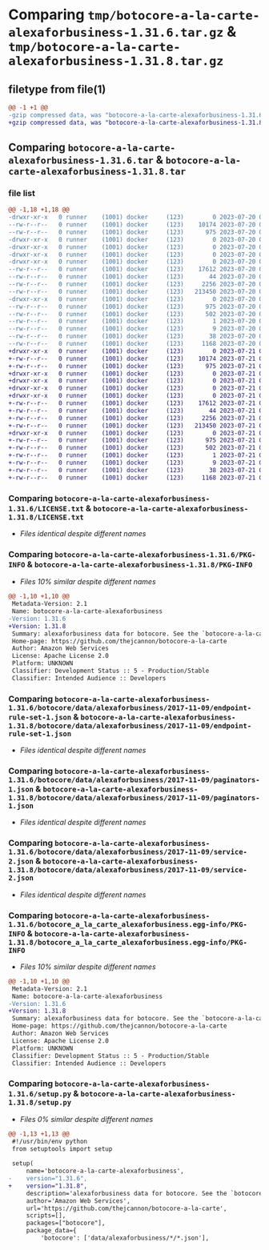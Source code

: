 # Comparing `tmp/botocore-a-la-carte-alexaforbusiness-1.31.6.tar.gz` & `tmp/botocore-a-la-carte-alexaforbusiness-1.31.8.tar.gz`

## filetype from file(1)

```diff
@@ -1 +1 @@
-gzip compressed data, was "botocore-a-la-carte-alexaforbusiness-1.31.6.tar", last modified: Thu Jul 20 01:20:03 2023, max compression
+gzip compressed data, was "botocore-a-la-carte-alexaforbusiness-1.31.8.tar", last modified: Fri Jul 21 01:21:11 2023, max compression
```

## Comparing `botocore-a-la-carte-alexaforbusiness-1.31.6.tar` & `botocore-a-la-carte-alexaforbusiness-1.31.8.tar`

### file list

```diff
@@ -1,18 +1,18 @@
-drwxr-xr-x   0 runner    (1001) docker     (123)        0 2023-07-20 01:20:03.058543 botocore-a-la-carte-alexaforbusiness-1.31.6/
--rw-r--r--   0 runner    (1001) docker     (123)    10174 2023-07-20 01:20:02.000000 botocore-a-la-carte-alexaforbusiness-1.31.6/LICENSE.txt
--rw-r--r--   0 runner    (1001) docker     (123)      975 2023-07-20 01:20:03.058543 botocore-a-la-carte-alexaforbusiness-1.31.6/PKG-INFO
-drwxr-xr-x   0 runner    (1001) docker     (123)        0 2023-07-20 01:20:03.054543 botocore-a-la-carte-alexaforbusiness-1.31.6/botocore/
-drwxr-xr-x   0 runner    (1001) docker     (123)        0 2023-07-20 01:20:03.054543 botocore-a-la-carte-alexaforbusiness-1.31.6/botocore/data/
-drwxr-xr-x   0 runner    (1001) docker     (123)        0 2023-07-20 01:20:03.054543 botocore-a-la-carte-alexaforbusiness-1.31.6/botocore/data/alexaforbusiness/
-drwxr-xr-x   0 runner    (1001) docker     (123)        0 2023-07-20 01:20:03.058543 botocore-a-la-carte-alexaforbusiness-1.31.6/botocore/data/alexaforbusiness/2017-11-09/
--rw-r--r--   0 runner    (1001) docker     (123)    17612 2023-07-20 01:19:55.000000 botocore-a-la-carte-alexaforbusiness-1.31.6/botocore/data/alexaforbusiness/2017-11-09/endpoint-rule-set-1.json
--rw-r--r--   0 runner    (1001) docker     (123)       44 2023-07-20 01:19:55.000000 botocore-a-la-carte-alexaforbusiness-1.31.6/botocore/data/alexaforbusiness/2017-11-09/examples-1.json
--rw-r--r--   0 runner    (1001) docker     (123)     2256 2023-07-20 01:19:55.000000 botocore-a-la-carte-alexaforbusiness-1.31.6/botocore/data/alexaforbusiness/2017-11-09/paginators-1.json
--rw-r--r--   0 runner    (1001) docker     (123)   213450 2023-07-20 01:19:55.000000 botocore-a-la-carte-alexaforbusiness-1.31.6/botocore/data/alexaforbusiness/2017-11-09/service-2.json
-drwxr-xr-x   0 runner    (1001) docker     (123)        0 2023-07-20 01:20:03.058543 botocore-a-la-carte-alexaforbusiness-1.31.6/botocore_a_la_carte_alexaforbusiness.egg-info/
--rw-r--r--   0 runner    (1001) docker     (123)      975 2023-07-20 01:20:03.000000 botocore-a-la-carte-alexaforbusiness-1.31.6/botocore_a_la_carte_alexaforbusiness.egg-info/PKG-INFO
--rw-r--r--   0 runner    (1001) docker     (123)      502 2023-07-20 01:20:03.000000 botocore-a-la-carte-alexaforbusiness-1.31.6/botocore_a_la_carte_alexaforbusiness.egg-info/SOURCES.txt
--rw-r--r--   0 runner    (1001) docker     (123)        1 2023-07-20 01:20:03.000000 botocore-a-la-carte-alexaforbusiness-1.31.6/botocore_a_la_carte_alexaforbusiness.egg-info/dependency_links.txt
--rw-r--r--   0 runner    (1001) docker     (123)        9 2023-07-20 01:20:03.000000 botocore-a-la-carte-alexaforbusiness-1.31.6/botocore_a_la_carte_alexaforbusiness.egg-info/top_level.txt
--rw-r--r--   0 runner    (1001) docker     (123)       38 2023-07-20 01:20:03.058543 botocore-a-la-carte-alexaforbusiness-1.31.6/setup.cfg
--rw-r--r--   0 runner    (1001) docker     (123)     1168 2023-07-20 01:20:02.000000 botocore-a-la-carte-alexaforbusiness-1.31.6/setup.py
+drwxr-xr-x   0 runner    (1001) docker     (123)        0 2023-07-21 01:21:11.318745 botocore-a-la-carte-alexaforbusiness-1.31.8/
+-rw-r--r--   0 runner    (1001) docker     (123)    10174 2023-07-21 01:21:11.000000 botocore-a-la-carte-alexaforbusiness-1.31.8/LICENSE.txt
+-rw-r--r--   0 runner    (1001) docker     (123)      975 2023-07-21 01:21:11.318745 botocore-a-la-carte-alexaforbusiness-1.31.8/PKG-INFO
+drwxr-xr-x   0 runner    (1001) docker     (123)        0 2023-07-21 01:21:11.318745 botocore-a-la-carte-alexaforbusiness-1.31.8/botocore/
+drwxr-xr-x   0 runner    (1001) docker     (123)        0 2023-07-21 01:21:11.318745 botocore-a-la-carte-alexaforbusiness-1.31.8/botocore/data/
+drwxr-xr-x   0 runner    (1001) docker     (123)        0 2023-07-21 01:21:11.318745 botocore-a-la-carte-alexaforbusiness-1.31.8/botocore/data/alexaforbusiness/
+drwxr-xr-x   0 runner    (1001) docker     (123)        0 2023-07-21 01:21:11.318745 botocore-a-la-carte-alexaforbusiness-1.31.8/botocore/data/alexaforbusiness/2017-11-09/
+-rw-r--r--   0 runner    (1001) docker     (123)    17612 2023-07-21 01:21:06.000000 botocore-a-la-carte-alexaforbusiness-1.31.8/botocore/data/alexaforbusiness/2017-11-09/endpoint-rule-set-1.json
+-rw-r--r--   0 runner    (1001) docker     (123)       44 2023-07-21 01:21:06.000000 botocore-a-la-carte-alexaforbusiness-1.31.8/botocore/data/alexaforbusiness/2017-11-09/examples-1.json
+-rw-r--r--   0 runner    (1001) docker     (123)     2256 2023-07-21 01:21:06.000000 botocore-a-la-carte-alexaforbusiness-1.31.8/botocore/data/alexaforbusiness/2017-11-09/paginators-1.json
+-rw-r--r--   0 runner    (1001) docker     (123)   213450 2023-07-21 01:21:06.000000 botocore-a-la-carte-alexaforbusiness-1.31.8/botocore/data/alexaforbusiness/2017-11-09/service-2.json
+drwxr-xr-x   0 runner    (1001) docker     (123)        0 2023-07-21 01:21:11.318745 botocore-a-la-carte-alexaforbusiness-1.31.8/botocore_a_la_carte_alexaforbusiness.egg-info/
+-rw-r--r--   0 runner    (1001) docker     (123)      975 2023-07-21 01:21:11.000000 botocore-a-la-carte-alexaforbusiness-1.31.8/botocore_a_la_carte_alexaforbusiness.egg-info/PKG-INFO
+-rw-r--r--   0 runner    (1001) docker     (123)      502 2023-07-21 01:21:11.000000 botocore-a-la-carte-alexaforbusiness-1.31.8/botocore_a_la_carte_alexaforbusiness.egg-info/SOURCES.txt
+-rw-r--r--   0 runner    (1001) docker     (123)        1 2023-07-21 01:21:11.000000 botocore-a-la-carte-alexaforbusiness-1.31.8/botocore_a_la_carte_alexaforbusiness.egg-info/dependency_links.txt
+-rw-r--r--   0 runner    (1001) docker     (123)        9 2023-07-21 01:21:11.000000 botocore-a-la-carte-alexaforbusiness-1.31.8/botocore_a_la_carte_alexaforbusiness.egg-info/top_level.txt
+-rw-r--r--   0 runner    (1001) docker     (123)       38 2023-07-21 01:21:11.318745 botocore-a-la-carte-alexaforbusiness-1.31.8/setup.cfg
+-rw-r--r--   0 runner    (1001) docker     (123)     1168 2023-07-21 01:21:11.000000 botocore-a-la-carte-alexaforbusiness-1.31.8/setup.py
```

### Comparing `botocore-a-la-carte-alexaforbusiness-1.31.6/LICENSE.txt` & `botocore-a-la-carte-alexaforbusiness-1.31.8/LICENSE.txt`

 * *Files identical despite different names*

### Comparing `botocore-a-la-carte-alexaforbusiness-1.31.6/PKG-INFO` & `botocore-a-la-carte-alexaforbusiness-1.31.8/PKG-INFO`

 * *Files 10% similar despite different names*

```diff
@@ -1,10 +1,10 @@
 Metadata-Version: 2.1
 Name: botocore-a-la-carte-alexaforbusiness
-Version: 1.31.6
+Version: 1.31.8
 Summary: alexaforbusiness data for botocore. See the `botocore-a-la-carte` package for more info.
 Home-page: https://github.com/thejcannon/botocore-a-la-carte
 Author: Amazon Web Services
 License: Apache License 2.0
 Platform: UNKNOWN
 Classifier: Development Status :: 5 - Production/Stable
 Classifier: Intended Audience :: Developers
```

### Comparing `botocore-a-la-carte-alexaforbusiness-1.31.6/botocore/data/alexaforbusiness/2017-11-09/endpoint-rule-set-1.json` & `botocore-a-la-carte-alexaforbusiness-1.31.8/botocore/data/alexaforbusiness/2017-11-09/endpoint-rule-set-1.json`

 * *Files identical despite different names*

### Comparing `botocore-a-la-carte-alexaforbusiness-1.31.6/botocore/data/alexaforbusiness/2017-11-09/paginators-1.json` & `botocore-a-la-carte-alexaforbusiness-1.31.8/botocore/data/alexaforbusiness/2017-11-09/paginators-1.json`

 * *Files identical despite different names*

### Comparing `botocore-a-la-carte-alexaforbusiness-1.31.6/botocore/data/alexaforbusiness/2017-11-09/service-2.json` & `botocore-a-la-carte-alexaforbusiness-1.31.8/botocore/data/alexaforbusiness/2017-11-09/service-2.json`

 * *Files identical despite different names*

### Comparing `botocore-a-la-carte-alexaforbusiness-1.31.6/botocore_a_la_carte_alexaforbusiness.egg-info/PKG-INFO` & `botocore-a-la-carte-alexaforbusiness-1.31.8/botocore_a_la_carte_alexaforbusiness.egg-info/PKG-INFO`

 * *Files 10% similar despite different names*

```diff
@@ -1,10 +1,10 @@
 Metadata-Version: 2.1
 Name: botocore-a-la-carte-alexaforbusiness
-Version: 1.31.6
+Version: 1.31.8
 Summary: alexaforbusiness data for botocore. See the `botocore-a-la-carte` package for more info.
 Home-page: https://github.com/thejcannon/botocore-a-la-carte
 Author: Amazon Web Services
 License: Apache License 2.0
 Platform: UNKNOWN
 Classifier: Development Status :: 5 - Production/Stable
 Classifier: Intended Audience :: Developers
```

### Comparing `botocore-a-la-carte-alexaforbusiness-1.31.6/setup.py` & `botocore-a-la-carte-alexaforbusiness-1.31.8/setup.py`

 * *Files 0% similar despite different names*

```diff
@@ -1,13 +1,13 @@
 #!/usr/bin/env python
 from setuptools import setup
 
 setup(
     name='botocore-a-la-carte-alexaforbusiness',
-    version="1.31.6",
+    version="1.31.8",
     description='alexaforbusiness data for botocore. See the `botocore-a-la-carte` package for more info.',
     author='Amazon Web Services',
     url='https://github.com/thejcannon/botocore-a-la-carte',
     scripts=[],
     packages=["botocore"],
     package_data={
         'botocore': ['data/alexaforbusiness/*/*.json'],
```

